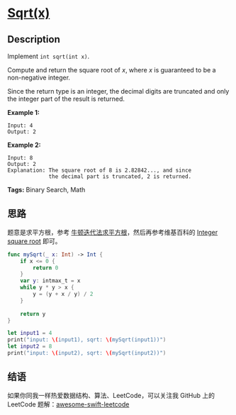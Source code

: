 # [Sqrt(x)][title]

## Description

Implement `int sqrt(int x)`.

Compute and return the square root of *x*, where *x* is guaranteed to be a non-negative integer.

Since the return type is an integer, the decimal digits are truncated and only the integer part of the result is returned.

**Example 1:**

```
Input: 4
Output: 2
```

**Example 2:**

```
Input: 8
Output: 2
Explanation: The square root of 8 is 2.82842..., and since 
             the decimal part is truncated, 2 is returned.
```

**Tags:** Binary Search, Math


## 思路

题意是求平方根，参考 [牛顿迭代法求平方根](https://wenku.baidu.com/view/6b74c622bcd126fff7050bfe.html)，然后再参考维基百科的 [Integer square root](https://en.wikipedia.org/wiki/Integer_square_root#Using_only_integer_division) 即可。

```swift
func mySqrt(_ x: Int) -> Int {
    if x <= 0 {
        return 0
    }
    var y: intmax_t = x
    while y * y > x {
        y = (y + x / y) / 2
    }
    
    return y
}

let input1 = 4
print("input: \(input1), sqrt: \(mySqrt(input1))")
let input2 = 8
print("input: \(input2), sqrt: \(mySqrt(input2))")
```


## 结语

如果你同我一样热爱数据结构、算法、LeetCode，可以关注我 GitHub 上的 LeetCode 题解：[awesome-swift-leetcode][zgpeace]



[title]: https://leetcode.com/problems/sqrtx
[zgpeace]: https://github.com/zgpeace/awesome-swift-leetcode

